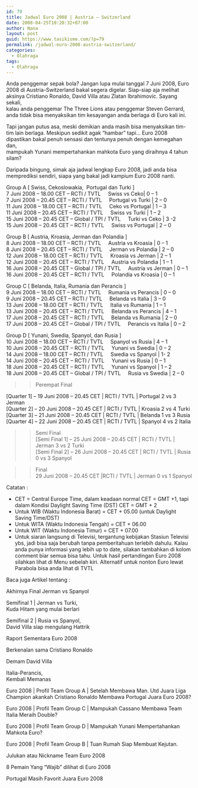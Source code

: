 ```yaml
---
id: 79
title: Jadwal Euro 2008 | Austria – Switzerland
date: 2008-04-25T10:20:32+07:00
author: Nana
layout: post
guid: https://www.tasikisme.com/?p=79
permalink: /jadwal-euro-2008-austria-switzerland/
categories:
  - Olahraga
tags:
  - Olahraga
---
```

Anda penggemar sepak bola? Jangan lupa mulai tanggal 7 Juni 2008, Euro 2008 di Austria-Switzerland bakal segera digelar. Siap-siap aja melihat aksinya Cristiano Ronaldo, David Villa atau Zlatan Ibrahimovic. Sayang sekali,  
kalau anda penggemar The Three Lions atau penggemar Steven Gerrard, anda tidak bisa menyaksikan tim kesayangan anda berlaga di Euro kali ini.

Tapi jangan putus asa, meski demikian anda masih bisa menyaksikan tim-tim lain berlaga. Meskipun sedikit agak “hambar” tapi… Euro 2008 dipastikan bakal penuh sensasi dan tentunya penuh dengan kemegahan dan,  
mampukah Yunani mempertahankan mahkota Euro yang diraihnya 4 tahun silam?

Daripada bingung, simak aja jadwal lengkap Euro 2008, jadi anda bisa memprediksi sendiri, siapa yang bakal jadi kampium Euro 2008 nanti.

Group A [ Swiss, Cekoslowakia,  Portugal dan Turki ]  
7 Juni 2008 &#8211; 18.00 CET &#8211; RCTI / TVTL     Swiss vs Ceko| 0 &#8211; 1  
7 Juni 2008 &#8211; 20.45 CET &#8211; RCTI / TVTL     Portugal vs Turki | 2 &#8211; 0  
11 Juni 2008 &#8211; 18.00 CET &#8211; RCTI / TVTL     Ceko vs Portugal | 1 &#8211; 3  
11 Juni 2008 &#8211; 20.45 CET &#8211; RCTI / TVTL     Swiss vs Turki | 1 &#8211; 2  
15 Juni 2008 &#8211; 20.45 CET &#8211; Global / TPI / TVTL     Turki vs Ceko | 3 -2  
15 Juni 2008 &#8211; 20.45 CET &#8211; RCTI / TVTL     Swiss vs Portugal | 2 &#8211; 0

Group B [ Austria, Kroasia, Jerman dan Polandia ]  
8 Juni 2008 &#8211; 18.00 CET &#8211; RCTI / TVTL     Austria vs Kroasia | 0 &#8211; 1  
8 Juni 2008 &#8211; 20.45 CET &#8211; RCTI / TVTL     Jerman vs Polandia | 2 &#8211; 0  
12 Juni 2008 &#8211; 18.00 CET &#8211; RCTI / TVTL     Kroasia vs Jerman | 2 &#8211; 1  
12 Juni 2008 &#8211; 20.45 CET &#8211; RCTI / TVTL     Austria vs Polandia | 1 &#8211; 1  
16 Juni 2008 &#8211; 20.45 CET &#8211; Global / TPI / TVTL     Austria vs Jerman | 0 &#8211; 1  
16 Juni 2008 &#8211; 20.45 CET &#8211; RCTI / TVTL     Polandia vs Kroasia | 0 &#8211; 1

Group C [ Belanda, Italia, Rumania dan Perancis ]  
9 Juni 2008 &#8211; 18.00 CET &#8211; RCTI / TVTL     Rumania vs Perancis | 0 &#8211; 0  
9 Juni 2008 &#8211; 20.45 CET &#8211; RCTI / TVTL     Belanda vs Italia | 3 &#8211; 0  
13 Juni 2008 &#8211; 18.00 CET &#8211; RCTI / TVTL     Italia vs Rumania | 1 &#8211; 1  
13 Juni 2008 &#8211; 20.45 CET &#8211; RCTI / TVTL     Belanda vs Perancis | 4 &#8211; 1  
17 Juni 2008 &#8211; 20.45 CET &#8211; RCTI / TVTL     Belanda vs Rumania | 2 &#8211; 0  
17 Juni 2008 &#8211; 20.45 CET &#8211; Global / TPI / TVTL     Perancis vs Italia | 0 &#8211; 2

Group D [ Yunani, Swedia, Spanyol, dan Rusia ]  
10 Juni 2008 &#8211; 18.00 CET &#8211; RCTI / TVTL     Spanyol vs Rusia | 4 &#8211; 1  
10 Juni 2008 &#8211; 20.45 CET &#8211; RCTI / TVTL     Yunani vs Swedia | 0 &#8211; 2  
14 Juni 2008 &#8211; 18.00 CET &#8211; RCTI / TVTL     Swedia vs Spanyol | 1- 2  
14 Juni 2008 &#8211; 20.45 CET &#8211; RCTI / TVTL     Yunani vs Rusia | 0 &#8211; 1  
18 Juni 2008 &#8211; 20.45 CET &#8211; RCTI / TVTL     Yunani vs Spanyol | 1 &#8211; 2  
18 Juni 2008 &#8211; 20.45 CET &#8211; Global / TPI / TVTL     Rusia vs Swedia | 2 &#8211; 0

>> Perempat Final

[Quarter 1] &#8211; 19 Juni 2008 – 20.45 CET | RCTI / TVTL | Portugal 2 vs 3 Jerman  
[Quarter 2] &#8211; 20 Juni 2008 – 20.45 CET | RCTI / TVTL | Kroasia 2 vs 4 Turki  
[Quarter 3] &#8211; 21 Juni 2008 – 20.45 CET | RCTI / TVTL | Belanda 1 vs 3 Rusia  
[Quarter 4] &#8211; 22 Juni 2008 – 20.45 CET | RCTI / TVTL | Spanyol 4 vs 2 Italia

>> Semi Final  
[Semi Final 1] – 25 Juni 2008 – 20.45 CET | RCTI / TVTL | Jerman 3 vs 2 Turki  
[Semi Final 2] – 26 Juni 2008 – 20.45 CET | RCTI / TVTL | Rusia 0 vs 3 Spanyol

>> Final  
29 Juni 2008 – 20.45 CET |RCTI / TVTL | Jerman 0 vs 1 Spanyol

Catatan :

  * CET = Central Europe Time, dalam keadaan normal CET = GMT +1, tapi dalam Kondisi Daylight Saving Time (DST) CET = GMT + 2
  * Untuk WIB (Waktu Indonesia Barat) = CET + 05.00 (untuk Daylight Saving Time/DST)
  * Untuk WITA (Waktu Indonesia Tengah) = CET + 06.00
  * Untuk WIT (Waktu Indonesia Timur) = CET + 07.00
  * Untuk siaran langsung di Televisi, tergantung kebijakan Stasiun Televisi ybs, jadi bisa saja berubah tanpa pemberitahuan terlebih dahulu. Kalau anda punya informasi yang lebih up to date, silakan tambahkan di kolom comment biar semua bisa tahu. Untuk hasil pertandingan Euro 2008 silahkan lihat di Menu sebelah kiri. Alternatif untuk nonton Euro lewat Parabola bisa anda lihat di TVTL

Baca juga Artikel tentang :

Akhirnya Final Jerman vs Spanyol

Semifinal 1 | Jerman vs Turki,  
Kuda Hitam yang mulai berlari

Semifinal 2 | Rusia vs Spanyol,  
David Villa siap mengulang Hattrik

Raport Sementara Euro 2008

Berkenalan sama Cristiano Ronaldo

Demam David Villa

Italia-Perancis,  
Kembali Memanas

Euro 2008 | Profil Team Group A | Setelah Membawa Man. Utd Juara Liga Champion akankah Cristiano Ronaldo Membawa Portugal Juara Euro 2008?

Euro 2008 | Profil Team Group C | Mampukah Cassano Membawa Team Italia Meraih Double?

Euro 2008 | Profil Team Group D | Mampukah Yunani Mempertahankan Mahkota Euro?

Euro 2008 | Profil Team Group B | Tuan Rumah Siap Membuat Kejutan.

Julukan atau Nickname Team Euro 2008

8 Pemain Yang “Wajib” dilihat di Euro 2008

Portugal Masih Favorit Juara Euro 2008